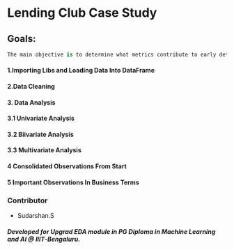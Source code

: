 # Lending Club Case Study

## Goals:  

```a
The main objective is to determine what metrics contribute to early detection of possible defaulters among who have applied for loan.
```

#### 1.Importing Libs and Loading Data Into DataFrame
#### 2.Data Cleaning
#### 3. Data Analysis
#### 	3.1 Univariate Analysis
#### 	3.2 Biivariate Analysis
#### 	3.3 Multivariate Analysis
#### 4 Consolidated Observations From Start
#### 5 Important Observations In Business Terms


### Contributor
- Sudarshan.S

##### Developed for Upgrad EDA module in PG Diploma in Machine Learning and AI @ IIIT-Bengaluru.